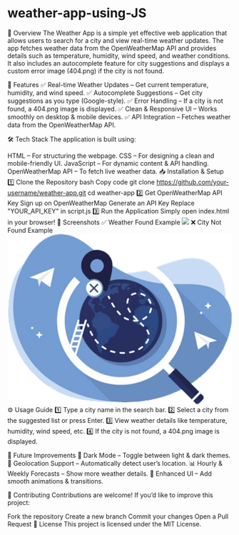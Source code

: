 # weather-app-using-JS
📌 Overview
The Weather App is a simple yet effective web application that allows users to search for a city and view real-time weather updates. The app fetches weather data from the OpenWeatherMap API and provides details such as temperature, humidity, wind speed, and weather conditions. It also includes an autocomplete feature for city suggestions and displays a custom error image (404.png) if the city is not found.

🚀 Features
✅ Real-time Weather Updates – Get current temperature, humidity, and wind speed.
✅ Autocomplete Suggestions – Get city suggestions as you type (Google-style).
✅ Error Handling – If a city is not found, a 404.png image is displayed.
✅ Clean & Responsive UI – Works smoothly on desktop & mobile devices.
✅ API Integration – Fetches weather data from the OpenWeatherMap API.

🛠️ Tech Stack
The application is built using:

HTML – For structuring the webpage.
CSS – For designing a clean and mobile-friendly UI.
JavaScript – For dynamic content & API handling.
OpenWeatherMap API – To fetch live weather data.
📥 Installation & Setup
1️⃣ Clone the Repository
bash
Copy code
git clone https://github.com/your-username/weather-app.git
cd weather-app
2️⃣ Get OpenWeatherMap API Key
Sign up on OpenWeatherMap
Generate an API Key
Replace "YOUR_API_KEY" in script.js
3️⃣ Run the Application
Simply open index.html in your browser!
📸 Screenshots
✅ Weather Found Example
<img src="screenshot-weather.png" width="600">
❌ City Not Found Example
<img src="404.png" width="600">
⚙️ Usage Guide
1️⃣ Type a city name in the search bar.
2️⃣ Select a city from the suggested list or press Enter.
3️⃣ View weather details like temperature, humidity, wind speed, etc.
4️⃣ If the city is not found, a 404.png image is displayed.

🔄 Future Improvements
🚀 Dark Mode – Toggle between light & dark themes.
📍 Geolocation Support – Automatically detect user’s location.
📊 Hourly & Weekly Forecasts – Show more weather details.
🎨 Enhanced UI – Add smooth animations & transitions.

🤝 Contributing
Contributions are welcome! If you’d like to improve this project:

Fork the repository
Create a new branch
Commit your changes
Open a Pull Request
📜 License
This project is licensed under the MIT License.
